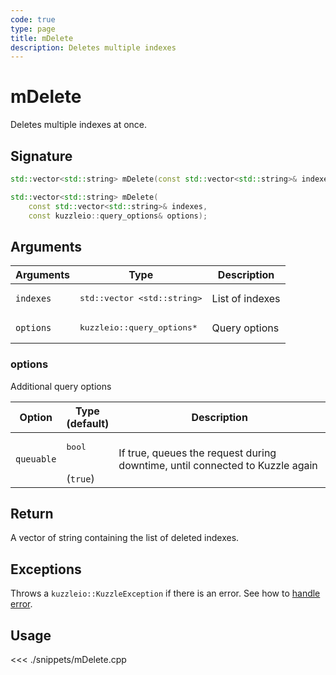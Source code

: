 ```yaml
---
code: true
type: page
title: mDelete
description: Deletes multiple indexes
---
```


# mDelete

Deletes multiple indexes at once.

## Signature

```cpp
std::vector<std::string> mDelete(const std::vector<std::string>& indexes);

std::vector<std::string> mDelete(
    const std::vector<std::string>& indexes,
    const kuzzleio::query_options& options);
```

## Arguments

| Arguments | Type                                       | Description     |
| --------- | ------------------------------------------ | --------------- |
| `indexes` | <pre>std::vector &lt;std::string&gt;</pre> | List of indexes |
| `options` | <pre>kuzzleio::query_options\*</pre>       | Query options   |

### options

Additional query options

| Option     | Type<br/>(default)           | Description                                                                  |
| ---------- | ---------------------------- | ---------------------------------------------------------------------------- |
| `queuable` | <pre>bool</pre><br/>(`true`) | If true, queues the request during downtime, until connected to Kuzzle again |

## Return

A vector of string containing the list of deleted indexes.

## Exceptions

Throws a `kuzzleio::KuzzleException` if there is an error. See how to [handle error](/sdk/cpp/1/error-handling).

## Usage

<<< ./snippets/mDelete.cpp
